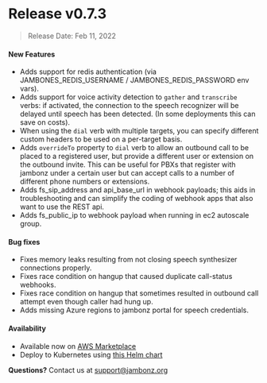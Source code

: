 # Release v0.7.3
> Release Date: Feb 11, 2022

#### New Features
- Adds support for redis authentication (via JAMBONES_REDIS_USERNAME / JAMBONES_REDIS_PASSWORD env vars).
- Adds support for voice activity detection to `gather` and `transcribe` verbs: if activated, the connection to the speech recognizer will be delayed until speech has been detected.  (In some deployments this can save on costs).
- When using the `dial` verb with multiple targets, you can specify different custom headers to be used on a per-target basis.
- Adds `overrideTo` property to `dial` verb to allow an outbound call to be placed to a registered user, but provide a different user or extension on the outbound invite.  This can be useful for PBXs that register with jambonz under a certain user but can accept calls to a number of different phone numbers or extensions.
- Adds fs_sip_address and api_base_url in webhook payloads; this aids in troubleshooting and can simplify the coding of webhook apps that also want to use the REST api.
- Adds fs_public_ip to webhook payload when running in ec2 autoscale group.

#### Bug fixes
- Fixes memory leaks resulting from not closing speech synthesizer connections properly.
- Fixes race condition on hangup that caused duplicate call-status webhooks.
- Fixes race condition on hangup that sometimes resulted in outbound call attempt even though caller had hung up.
- Adds missing Azure regions to jambonz portal for speech credentials.

#### Availability
- Available now on <a href="https://aws.amazon.com/marketplace/pp/prodview-55wp45fowbovo" target="_blank" >AWS Marketplace</a>
- Deploy to Kubernetes using [this Helm chart](https://github.com/jambonz/helm-charts)

**Questions?** Contact us at <a href="mailto:support@jambonz.org">support@jambonz.org</a>